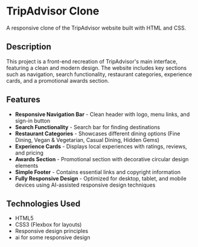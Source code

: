 # TripAdvisor Clone

A responsive clone of the TripAdvisor website built with HTML and CSS.

## Description

This project is a front-end recreation of TripAdvisor's main interface, featuring a clean and modern design. The website includes key sections such as navigation, search functionality, restaurant categories, experience cards, and a promotional awards section.

## Features

- **Responsive Navigation Bar** - Clean header with logo, menu links, and sign-in button
- **Search Functionality** - Search bar for finding destinations
- **Restaurant Categories** - Showcases different dining options (Fine Dining, Vegan & Vegetarian, Casual Dining, Hidden Gems)
- **Experience Cards** - Displays local experiences with ratings, reviews, and pricing
- **Awards Section** - Promotional section with decorative circular design elements
- **Simple Footer** - Contains essential links and copyright information
- **Fully Responsive Design** - Optimized for desktop, tablet, and mobile devices using AI-assisted responsive design techniques

## Technologies Used

- HTML5
- CSS3 (Flexbox for layouts)
- Responsive design principles
- ai for some responsive design 
